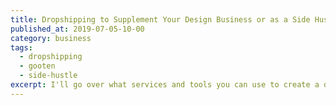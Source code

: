 ```yaml
---
title: Dropshipping to Supplement Your Design Business or as a Side Hustle
published_at: 2019-07-05-10-00
category: business
tags:
  - dropshipping
  - gooten
  - side-hustle
excerpt: I'll go over what services and tools you can use to create a dropshipping business to supplement your income.
---
```


